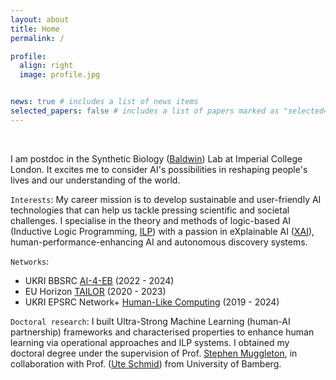 ```yaml
---
layout: about
title: Home
permalink: /

profile:
  align: right
  image: profile.jpg


news: true # includes a list of news items
selected_papers: false # includes a list of papers marked as "selected={true}"
---
```

<br/>

I am postdoc in the Synthetic Biology (<ins>[Baldwin](https://www.imperial.ac.uk/people/g.baldwin)</ins>) Lab at Imperial College London. It excites me to consider AI's possibilities in reshaping people's lives and our understanding of the world. 

`Interests`:
My career mission is to develop sustainable and user-friendly AI technologies that can help us tackle pressing scientific and societal challenges. I specialise in the theory and methods of logic-based AI (Inductive Logic Programming, <ins>[ILP](https://en.wikipedia.org/wiki/Inductive_logic_programming)</ins>) with a passion in eXplainable AI (<ins>[XAI](https://en.wikipedia.org/wiki/Explainable_artificial_intelligence)</ins>), human-performance-enhancing AI and autonomous discovery systems.

`Networks`:
- UKRI BBSRC <ins>[AI-4-EB](https://www.imperial.ac.uk/news/236657/new-uk-wide-ai-engineering-biology-consortium/)</ins> (2022 - 2024)
- EU Horizon <ins>[TAILOR](https://tailor-network.eu/)</ins> (2020 - 2023)
- UKRI EPSRC Network+ <ins>[Human-Like Computing](http://hlc.doc.ic.ac.uk/)</ins> (2019 - 2024)

`Doctoral research`: 
I built Ultra-Strong Machine Learning (human-AI partnership) frameworks and characterised properties to enhance human learning via operational approaches and ILP systems. I obtained my doctoral degree under the supervision of Prof. <ins>[Stephen Muggleton](https://scholar.google.com/citations?user=WxJXT2MAAAAJ&hl=en)</ins>, in collaboration with Prof. (<ins>[Ute Schmid](https://www.uni-bamberg.de/en/cogsys/schmid/)</ins>) from University of Bamberg. 
